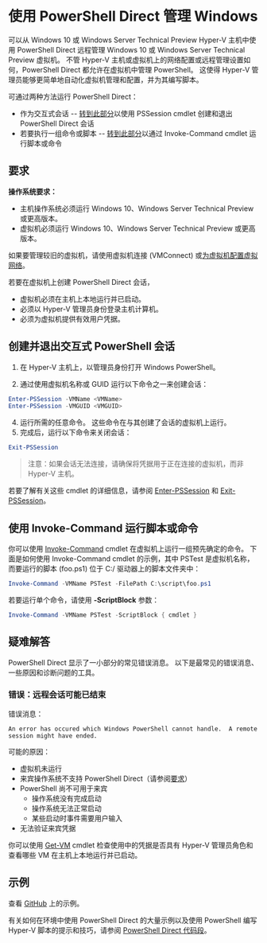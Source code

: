 # 使用 PowerShell Direct 管理 Windows

可以从 Windows 10 或 Windows Server Technical Preview Hyper-V 主机中使用 PowerShell Direct 远程管理 Windows 10 或 Windows Server Technical Preview 虚拟机。 不管 Hyper-V 主机或虚拟机上的网络配置或远程管理设置如何，PowerShell Direct 都允许在虚拟机中管理 PowerShell。 这使得 Hyper-V 管理员能够更简单地自动化虚拟机管理和配置，并为其编写脚本。

可通过两种方法运行 PowerShell Direct：
* 作为交互式会话 -- [转到此部分](vmsession.md#create-and-exit-an-interactive-powershell-session)以使用 PSSession cmdlet 创建和退出 PowerShell Direct 会话
* 若要执行一组命令或脚本 -- [转到此部分](vmsession.md#run-a-script-or-command-with-invoke-command)以通过 Invoke-Command cmdlet 运行脚本或命令


## 要求

**操作系统要求：**
* 主机操作系统必须运行 Windows 10、Windows Server Technical Preview 或更高版本。
* 虚拟机必须运行 Windows 10、Windows Server Technical Preview 或更高版本。

如果要管理较旧的虚拟机，请使用虚拟机连接 (VMConnect) 或[为虚拟机配置虚拟网络](http://technet.microsoft.com/library/cc816585.aspx)。

若要在虚拟机上创建 PowerShell Direct 会话，
* 虚拟机必须在主机上本地运行并已启动。
* 必须以 Hyper-V 管理员身份登录主机计算机。
* 必须为虚拟机提供有效用户凭据。

## 创建并退出交互式 PowerShell 会话

1. 在 Hyper-V 主机上，以管理员身份打开 Windows PowerShell。

3. 通过使用虚拟机名称或 GUID 运行以下命令之一来创建会话：
``` PowerShell
Enter-PSSession -VMName <VMName>
Enter-PSSession -VMGUID <VMGUID>
```

4. 运行所需的任意命令。 这些命令在与其创建了会话的虚拟机上运行。
5. 完成后，运行以下命令来关闭会话：
``` PowerShell
Exit-PSSession 
```

> 注意：如果会话无法连接，请确保将凭据用于正在连接的虚拟机，而非 Hyper-V 主机。

若要了解有关这些 cmdlet 的详细信息，请参阅 [Enter-PSSession](http://technet.microsoft.com/library/hh849707.aspx) 和 [Exit-PSSession](http://technet.microsoft.com/library/hh849743.aspx)。

## 使用 Invoke-Command 运行脚本或命令

你可以使用 [Invoke-Command](http://technet.microsoft.com/library/hh849719.aspx) cmdlet 在虚拟机上运行一组预先确定的命令。 下面是如何使用 Invoke-Command cmdlet 的示例，其中 PSTest 是虚拟机名称，而要运行的脚本 (foo.ps1) 位于 C:/ 驱动器上的脚本文件夹中：

 ``` PowerShell
 Invoke-Command -VMName PSTest -FilePath C:\script\foo.ps1 
 ```

若要运行单个命令，请使用 **-ScriptBlock** 参数：

 ``` PowerShell
 Invoke-Command -VMName PSTest -ScriptBlock { cmdlet } 
 ```

## 疑难解答

PowerShell Direct 显示了一小部分的常见错误消息。 以下是最常见的错误消息、一些原因和诊断问题的工具。

### 错误：远程会话可能已结束

错误消息：
```
An error has occured which Windows PowerShell cannot handle.  A remote session might have ended. 
```

可能的原因：
* 虚拟机未运行
* 来宾操作系统不支持 PowerShell Direct（请参阅[要求](#Requirements)）
* PowerShell 尚不可用于来宾
    * 操作系统没有完成启动
    * 操作系统无法正常启动
    * 某些启动时事件需要用户输入
* 无法验证来宾凭据

你可以使用 [Get-VM](http://technet.microsoft.com/library/hh848479.aspx) cmdlet 检查使用中的凭据是否具有 Hyper-V 管理员角色和查看哪些 VM 在主机上本地运行并已启动。

## 示例

查看 [GitHub](https://github.com/Microsoft/Virtualization-Documentation/search?l=powershell&q=-VMName+OR+-VMGuid&type=Code&utf8=%E2%9C%93) 上的示例。

有关如何在环境中使用 PowerShell Direct 的大量示例以及使用 PowerShell 编写 Hyper-V 脚本的提示和技巧，请参阅 [PowerShell Direct 代码段](../develop/powershell_snippets.md)。




